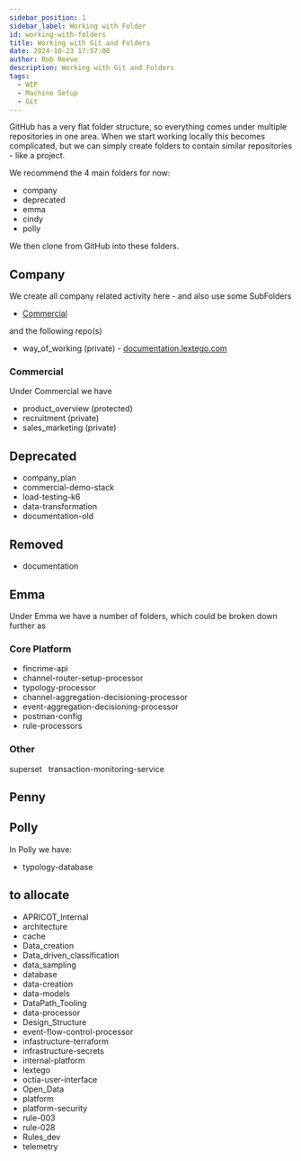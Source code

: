 ```yaml
---  
sidebar_position: 1  
sidebar_label: Working with Folder
id: working-with-folders
title: Working with Git and Folders
date: 2024-10-23 17:57:08
author: Rob Reeve
description: Working with Git and Folders
tags: 
  - WIP
  - Machine Setup
  - Git
---  
```


<!-- GNU GENERAL PUBLIC LICENSE: Copyright © 2024 LexTego--> 

GitHub has a very flat folder structure, so everything comes under multiple repositories in one area. When we start working locally this becomes complicated, but we can simply create folders to contain similar repositories - like a project.

We recommend the 4 main folders for now:

- company
- deprecated
- emma
- cindy
- polly

We then clone from GitHub into these folders.

## Company

We create all company related activity here - and also use some SubFolders

- [Commercial](#commercial)

and the following repo(s)

- way_of_working (private) - [documentation.lextego.com](https://documentation.lextego.com)

### Commercial

Under Commercial we have

- product_overview (protected)
- recruitment (private)
- sales_marketing (private)

## Deprecated

- company_plan
- commercial-demo-stack
- load-testing-k6
- data-transformation
- documentation-old

## Removed

- documentation

## Emma

Under Emma we have a number of folders, which could be broken down further as

### Core Platform

- fincrime-api
- channel-router-setup-processor
- typology-processor
- channel-aggregation-decisioning-processor
- event-aggregation-decisioning-processor
- postman-config
- rule-processors

### Other

superset  
transaction-monitoring-service

## Penny

## Polly

In Polly we have:

- typology-database

## to allocate

- APRICOT_Internal
- architecture
- cache
- Data_creation
- Data_driven_classification
- data_sampling
- database
- data-creation
- data-models
- DataPath_Tooling
- data-processor
- Design_Structure
- event-flow-control-processor
- infastructure-terraform
- infrastructure-secrets
- internal-platform
- lextego
- octia-user-interface
- Open_Data
- platform
- platform-security
- rule-003
- rule-028
- Rules_dev
- telemetry
